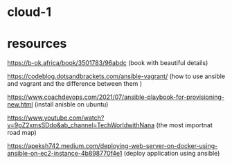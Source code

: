 # cloud-1

# resources 

https://b-ok.africa/book/3501783/96abdc (book with beautiful details)

https://codeblog.dotsandbrackets.com/ansible-vagrant/ (how to use ansible and vagrant and the difference between them ) 

https://www.coachdevops.com/2021/07/ansible-playbook-for-provisioning-new.html (install anisble on ubuntu)


https://www.youtube.com/watch?v=9pZ2xmsSDdo&ab_channel=TechWorldwithNana (the most importnat road map)


https://apeksh742.medium.com/deploying-web-server-on-docker-using-ansible-on-ec2-instance-4b898770f4e1 (deploy application using ansible)

